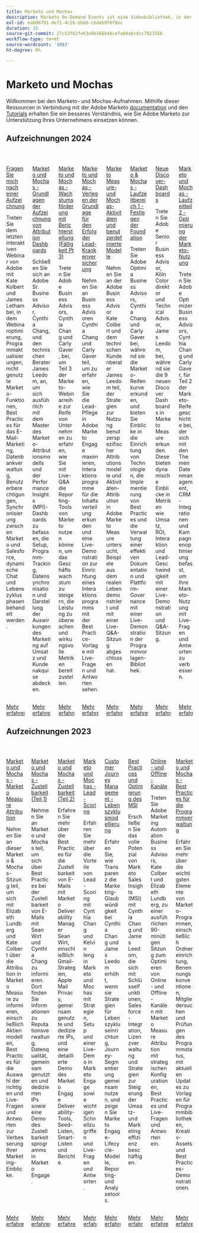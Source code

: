 ```yaml
---
title: Marketo und Mochas
description: Marketo On-Demand Events ist eine Videobibliothek, in der Experten und Kollegen ihre Gedanken und Ideen zur optimalen Verwendung von Adobe Marketo teilen.
exl-id: eab06791-de71-4c26-bbb6-cbdeb9f6f8ec
duration: 15
source-git-commit: 27c53f62fe63e9b166b46cefa04abcdcc7823556
workflow-type: tm+mt
source-wordcount: '1083'
ht-degree: 0%

---
```


# Marketo und Mochas

Willkommen bei den Marketo- und Mochas-Aufnahmen. Mithilfe dieser Ressourcen in Verbindung mit der Adobe Marketo [documentation](https://experienceleague.adobe.com/docs/marketo-engage.html) und den [Tutorials](https://experienceleague.adobe.com/docs/marketo-learn/tutorials/overview.html) erhalten Sie ein besseres Verständnis, wie Sie Adobe Marketo zur Unterstützung Ihres Unternehmens einsetzen können.

## Aufzeichnungen 2024

<!-- CARDS

* 2024/ask-me-anything.md
* 2024/attribution-dashboard-recording.md
* 2024/drive-growth-with-reporting.md
* 2024/lead-nurture-success.md
* 2024/marketo-measure-and-mochas-activities-and-custom-models.md
* 2024/maturity-part1-foundation.md
* 2024/new-discover-dashboard.md
* 2024/optimize-marketo-usage.md

-->
<!-- START CARDS HTML - DO NOT MODIFY BY HAND -->
<div class="columns">
    <div class="column is-half-tablet is-half-desktop is-one-third-widescreen" aria-label="Ask Me Anything Recording">
        <div class="card" style="height: 100%; display: flex; flex-direction: column; height: 100%;">
            <div class="card-image">
                <figure class="image x-is-16by9">
                    <a href="2024/ask-me-anything.md" title="Irgendwelche Aufzeichnung fragen" target="_blank" rel="referrer">
                        <img class="is-bordered-r-small" src="https://video.tv.adobe.com/v/3438195/?format=jpeg&nocache=1732314757478" alt="Irgendwelche Aufzeichnung fragen"
                             style="width: 100%; aspect-ratio: 16 / 9; object-fit: cover; overflow: hidden; display: block; margin: auto;">
                    </a>
                </figure>
            </div>
            <div class="card-content is-padded-small" style="display: flex; flex-direction: column; flex-grow: 1; justify-content: space-between;">
                <div class="top-card-content">
                    <p class="headline is-size-6 has-text-weight-bold">
                        <a href="2024/ask-me-anything.md" target="_blank" rel="referrer" title="Irgendwelche Aufzeichnung fragen">Fragen Sie mich nach einer Aufzeichnung</a>
                    </p>
                    <p class="is-size-6">Treten Sie dem letzten interaktiven Webinar von Adobe mit Kate Kolbert und James Letham bei, in dem Webinaroptimierung, Programmaktualisierungen, nicht genutzte Marketo-Funktionen, Best Practices für das E-Mail-Marketing, Datenbankverwaltung, Benutzerberechtigungen, Synchronisierung zwischen Marketo und Salesforce, dynamische Chat und Lebenszyklusphasen behandelt werden.</p>
                </div>
                <a href="2024/ask-me-anything.md" target="_blank" rel="referrer" class="spectrum-Button spectrum-Button--outline spectrum-Button--primary spectrum-Button--sizeM" style="align-self: flex-start; margin-top: 1rem;">
                    <span class="spectrum-Button-label has-no-wrap has-text-weight-bold">Mehr erfahren</span>
                </a>
            </div>
        </div>
    </div>
    <div class="column is-half-tablet is-half-desktop is-one-third-widescreen" aria-label="Marketo & Mochas - Fundamentals of Attribution Dashboards Recording">
        <div class="card" style="height: 100%; display: flex; flex-direction: column; height: 100%;">
            <div class="card-image">
                <figure class="image x-is-16by9">
                    <a href="2024/attribution-dashboard-recording.md" title="Marketo und Mochas - Grundlagen der Aufzeichnung von Attribution Dashboards" target="_blank" rel="referrer">
                        <img class="is-bordered-r-small" src="https://video.tv.adobe.com/v/3427255/?format=jpeg&nocache=1732314757481" alt="Marketo und Mochas - Grundlagen der Aufzeichnung von Attribution Dashboards"
                             style="width: 100%; aspect-ratio: 16 / 9; object-fit: cover; overflow: hidden; display: block; margin: auto;">
                    </a>
                </figure>
            </div>
            <div class="card-content is-padded-small" style="display: flex; flex-direction: column; flex-grow: 1; justify-content: space-between;">
                <div class="top-card-content">
                    <p class="headline is-size-6 has-text-weight-bold">
                        <a href="2024/attribution-dashboard-recording.md" target="_blank" rel="referrer" title="Marketo und Mochas - Grundlagen der Aufzeichnung von Attribution Dashboards">Marketo und Mochas - Grundlagen der Aufzeichnung von Attribution Dashboards</a>
                    </p>
                    <p class="is-size-6">Schließen Sie sich an Adobe Sr. Business Advisor, Cynthia Chang, und den technischen Berater James Leedom, an, um sich ausführlich mit dem Master des Marketo-Attributionsmodells und der Performance Insights (MPI)-Dashboards zu befassen, die Setup, Programm-Tracking, Datensynchronisation und Darstellung der Auswirkungen des Marketing auf Umsatz und Kundenakquise abdecken.</p>
                </div>
                <a href="2024/attribution-dashboard-recording.md" target="_blank" rel="referrer" class="spectrum-Button spectrum-Button--outline spectrum-Button--primary spectrum-Button--sizeM" style="align-self: flex-start; margin-top: 1rem;">
                    <span class="spectrum-Button-label has-no-wrap has-text-weight-bold">Mehr erfahren</span>
                </a>
            </div>
        </div>
    </div>
    <div class="column is-half-tablet is-half-desktop is-one-third-widescreen" aria-label="Marketo & Mochas - Driving Growth with Reporting (Maturity Pt 3)">
        <div class="card" style="height: 100%; display: flex; flex-direction: column; height: 100%;">
            <div class="card-image">
                <figure class="image x-is-16by9">
                    <a href="2024/drive-growth-with-reporting.md" title="Marketo und Mochas - Wachstumsförderung mit Berichterstellung (Fälligkeit Pt 3)" target="_blank" rel="referrer">
                        <img class="is-bordered-r-small" src="https://video.tv.adobe.com/v/3435407/?format=jpeg&nocache=1732314757487" alt="Marketo und Mochas - Wachstumsförderung mit Berichterstellung (Fälligkeit Pt 3)"
                             style="width: 100%; aspect-ratio: 16 / 9; object-fit: cover; overflow: hidden; display: block; margin: auto;">
                    </a>
                </figure>
            </div>
            <div class="card-content is-padded-small" style="display: flex; flex-direction: column; flex-grow: 1; justify-content: space-between;">
                <div class="top-card-content">
                    <p class="headline is-size-6 has-text-weight-bold">
                        <a href="2024/drive-growth-with-reporting.md" target="_blank" rel="referrer" title="Marketo und Mochas - Wachstumsförderung mit Berichterstellung (Fälligkeit Pt 3)">Marketo und Mochas - Wachstumsförderung mit Berichterstellung (Fälligkeit Pt 3)</a>
                    </p>
                    <p class="is-size-6">Treten Sie Adobe Business Advisors, Cynthia Chang und Carly Gaver, bei, um Teil 3 der Marketo-Webinarreihe zur Reife von Unternehmen zu erfahren, wie Sie mit Live-Q&amp;A die Reporting-Tools von Marketo nutzen können, um das Geschäftswachstum zu steigern, die Leistung zu überwachen und wirkungsvolle Metriken bereitzustellen.</p>
                </div>
                <a href="2024/drive-growth-with-reporting.md" target="_blank" rel="referrer" class="spectrum-Button spectrum-Button--outline spectrum-Button--primary spectrum-Button--sizeM" style="align-self: flex-start; margin-top: 1rem;">
                    <span class="spectrum-Button-label has-no-wrap has-text-weight-bold">Mehr erfahren</span>
                </a>
            </div>
        </div>
    </div>
    <div class="column is-half-tablet is-half-desktop is-one-third-widescreen" aria-label="Marketo & Mochas - Laying the Foundation for Lead Nurture Success">
        <div class="card" style="height: 100%; display: flex; flex-direction: column; height: 100%;">
            <div class="card-image">
                <figure class="image x-is-16by9">
                    <a href="2024/lead-nurture-success.md" title="Marketo und Mochas: Die Grundlage für den Erfolg der Führungsförderung schaffen" target="_blank" rel="referrer">
                        <img class="is-bordered-r-small" src="https://video.tv.adobe.com/v/3429436/?format=jpeg&nocache=1732314757472" alt="Marketo und Mochas: Die Grundlage für den Erfolg der Führungsförderung schaffen"
                             style="width: 100%; aspect-ratio: 16 / 9; object-fit: cover; overflow: hidden; display: block; margin: auto;">
                    </a>
                </figure>
            </div>
            <div class="card-content is-padded-small" style="display: flex; flex-direction: column; flex-grow: 1; justify-content: space-between;">
                <div class="top-card-content">
                    <p class="headline is-size-6 has-text-weight-bold">
                        <a href="2024/lead-nurture-success.md" target="_blank" rel="referrer" title="Marketo und Mochas: Die Grundlage für den Erfolg der Führungsförderung schaffen">Marketo und Mochas - Verlegen der Grundlage für den Erfolg der Lead-Krankenversicherung</a>
                    </p>
                    <p class="is-size-6">Nehmen Sie an Business Advisoren Cynthia Chang und Carly Gaver teil, um zu erfahren, wie Sie die Lead-Pflege in Adobe Marketo Engage maximieren, Interaktionsprogramme für die Inhaltsverteilung erkunden und eine Live-Demonstration zur Einrichtung eines Interaktionsprogramms mit der Best Practice-Vorlage mit Live-Fragen und Antworten sehen.</p>
                </div>
                <a href="2024/lead-nurture-success.md" target="_blank" rel="referrer" class="spectrum-Button spectrum-Button--outline spectrum-Button--primary spectrum-Button--sizeM" style="align-self: flex-start; margin-top: 1rem;">
                    <span class="spectrum-Button-label has-no-wrap has-text-weight-bold">Mehr erfahren</span>
                </a>
            </div>
        </div>
    </div>
    <div class="column is-half-tablet is-half-desktop is-one-third-widescreen" aria-label="Marketo Measure & Mochas Activities and Custom Models">
        <div class="card" style="height: 100%; display: flex; flex-direction: column; height: 100%;">
            <div class="card-image">
                <figure class="image x-is-16by9">
                    <a href="2024/marketo-measure-and-mochas-activities-and-custom-models.md" title="Marketo Measure- und Mochas-Aktivitäten und benutzerdefinierte Modelle" target="_blank" rel="referrer">
                        <img class="is-bordered-r-small" src="https://video.tv.adobe.com/v/3432603/?format=jpeg&nocache=1732314757490" alt="Marketo Measure- und Mochas-Aktivitäten und benutzerdefinierte Modelle"
                             style="width: 100%; aspect-ratio: 16 / 9; object-fit: cover; overflow: hidden; display: block; margin: auto;">
                    </a>
                </figure>
            </div>
            <div class="card-content is-padded-small" style="display: flex; flex-direction: column; flex-grow: 1; justify-content: space-between;">
                <div class="top-card-content">
                    <p class="headline is-size-6 has-text-weight-bold">
                        <a href="2024/marketo-measure-and-mochas-activities-and-custom-models.md" target="_blank" rel="referrer" title="Marketo Measure- und Mochas-Aktivitäten und benutzerdefinierte Modelle">Marketo Measure- und Mochas-Aktivitäten und benutzerdefinierte Modelle</a>
                    </p>
                    <p class="is-size-6">Nehmen Sie an der Adobe Business Advisor Kate Colbert und dem technischen Kundenberater James Leedom teil, der Strategien zur Nutzung benutzerspezifischer Attributionsmodelle und Aktivitäten-Attribution in Adobe Marketo Measure untersucht, Beispiele aus dem realen Leben demonstriert und mit einer Live-Q&amp;A-Sitzung abgeschlossen hat.</p>
                </div>
                <a href="2024/marketo-measure-and-mochas-activities-and-custom-models.md" target="_blank" rel="referrer" class="spectrum-Button spectrum-Button--outline spectrum-Button--primary spectrum-Button--sizeM" style="align-self: flex-start; margin-top: 1rem;">
                    <span class="spectrum-Button-label has-no-wrap has-text-weight-bold">Mehr erfahren</span>
                </a>
            </div>
        </div>
    </div>
    <div class="column is-half-tablet is-half-desktop is-one-third-widescreen" aria-label="Marketo & Mochas - Maturity Part 1 - Laying the Foundation">
        <div class="card" style="height: 100%; display: flex; flex-direction: column; height: 100%;">
            <div class="card-image">
                <figure class="image x-is-16by9">
                    <a href="2024/maturity-part1-foundation.md" title="Marketo &amp; Mochas - Reifegrad Teil 1 - Verlegen der Stiftung" target="_blank" rel="referrer">
                        <img class="is-bordered-r-small" src="https://video.tv.adobe.com/v/3432499/?format=jpeg&nocache=1732314757496" alt="Marketo &amp; Mochas - Reifegrad Teil 1 - Verlegen der Stiftung"
                             style="width: 100%; aspect-ratio: 16 / 9; object-fit: cover; overflow: hidden; display: block; margin: auto;">
                    </a>
                </figure>
            </div>
            <div class="card-content is-padded-small" style="display: flex; flex-direction: column; flex-grow: 1; justify-content: space-between;">
                <div class="top-card-content">
                    <p class="headline is-size-6 has-text-weight-bold">
                        <a href="2024/maturity-part1-foundation.md" target="_blank" rel="referrer" title="Marketo &amp; Mochas - Reifegrad Teil 1 - Verlegen der Stiftung">Marketo &amp; Mochas - Laufzeitbereich 1 - Festlegen der Foundation</a>
                    </p>
                    <p class="is-size-6">Treten Sie Adobe Optimia Business Advisors, Cynthia Chang und Carly Gaver bei, während sie die Marketo-Reifenkurve erkunden, und bieten Sie Einblicke in die Einrichtung von Technologien, die Implementierung von Best Practices und die Verwaltung einer effektiven Dokumentation und Plattform-Governance mit einer Live-Demonstration der Programmvorlagen-Bibliothek.</p>
                </div>
                <a href="2024/maturity-part1-foundation.md" target="_blank" rel="referrer" class="spectrum-Button spectrum-Button--outline spectrum-Button--primary spectrum-Button--sizeM" style="align-self: flex-start; margin-top: 1rem;">
                    <span class="spectrum-Button-label has-no-wrap has-text-weight-bold">Mehr erfahren</span>
                </a>
            </div>
        </div>
    </div>
    <div class="column is-half-tablet is-half-desktop is-one-third-widescreen" aria-label="New Discover Dashboards">
        <div class="card" style="height: 100%; display: flex; flex-direction: column; height: 100%;">
            <div class="card-image">
                <figure class="image x-is-16by9">
                    <a href="2024/new-discover-dashboard.md" title="Neue Discover-Dashboards" target="_blank" rel="referrer">
                        <img class="is-bordered-r-small" src="https://video.tv.adobe.com/v/3428405/?format=jpeg&nocache=1732314757493" alt="Neue Discover-Dashboards"
                             style="width: 100%; aspect-ratio: 16 / 9; object-fit: cover; overflow: hidden; display: block; margin: auto;">
                    </a>
                </figure>
            </div>
            <div class="card-content is-padded-small" style="display: flex; flex-direction: column; flex-grow: 1; justify-content: space-between;">
                <div class="top-card-content">
                    <p class="headline is-size-6 has-text-weight-bold">
                        <a href="2024/new-discover-dashboard.md" target="_blank" rel="referrer" title="Neue Discover-Dashboards">Neue Discover-Dashboards</a>
                    </p>
                    <p class="is-size-6">Treten Sie Adobe Senior Business Advisor, Köln Colordirektor und Technical Advisor, James Leedom, bei, während sie die 9 neuen Discover Dashboards in Marketo Measure erkunden. Diese bieten dynamische Einblicke in Metriken wie Umsatz, ROI, Interaktion und Lead-Geschwindigkeit mit einer Live-Demonstration und Q&amp;A-Sitzung.</p>
                </div>
                <a href="2024/new-discover-dashboard.md" target="_blank" rel="referrer" class="spectrum-Button spectrum-Button--outline spectrum-Button--primary spectrum-Button--sizeM" style="align-self: flex-start; margin-top: 1rem;">
                    <span class="spectrum-Button-label has-no-wrap has-text-weight-bold">Mehr erfahren</span>
                </a>
            </div>
        </div>
    </div>
    <div class="column is-half-tablet is-half-desktop is-one-third-widescreen" aria-label="Marketo & Mochas - Maturity Part 2 - Optimizing Your Marketo Usage">
        <div class="card" style="height: 100%; display: flex; flex-direction: column; height: 100%;">
            <div class="card-image">
                <figure class="image x-is-16by9">
                    <a href="2024/optimize-marketo-usage.md" title="Marketo und Mochas - Laufzeitpart 2 - Optimierung der Marketo-Nutzung" target="_blank" rel="referrer">
                        <img class="is-bordered-r-small" src="https://video.tv.adobe.com/v/3434699/?format=jpeg&nocache=1732314757499" alt="Marketo und Mochas - Laufzeitpart 2 - Optimierung der Marketo-Nutzung"
                             style="width: 100%; aspect-ratio: 16 / 9; object-fit: cover; overflow: hidden; display: block; margin: auto;">
                    </a>
                </figure>
            </div>
            <div class="card-content is-padded-small" style="display: flex; flex-direction: column; flex-grow: 1; justify-content: space-between;">
                <div class="top-card-content">
                    <p class="headline is-size-6 has-text-weight-bold">
                        <a href="2024/optimize-marketo-usage.md" target="_blank" rel="referrer" title="Marketo und Mochas - Laufzeitpart 2 - Optimierung der Marketo-Nutzung">Marketo und Mochas - Laufzeitteil 2 - Optimierung der Marketo-Nutzung</a>
                    </p>
                    <p class="is-size-6">Treten Sie Adobe Optimizer Business Advisors, Cynthia Chang und Carly Gaver, für Teil 2 der Marketo-Reifegeschichte bei, der sich mit den Themen Datenmanagement, CRM-Integrationen und Kampagnenoptimierung befasst, um Ihre Marketo-Nutzung mit Live-Fragen und Antworten zu verbessern.</p>
                </div>
                <a href="2024/optimize-marketo-usage.md" target="_blank" rel="referrer" class="spectrum-Button spectrum-Button--outline spectrum-Button--primary spectrum-Button--sizeM" style="align-self: flex-start; margin-top: 1rem;">
                    <span class="spectrum-Button-label has-no-wrap has-text-weight-bold">Mehr erfahren</span>
                </a>
            </div>
        </div>
    </div>
</div>
<!-- END CARDS HTML - DO NOT MODIFY BY HAND -->

## Aufzeichnungen 2023

<!-- CARDS

* 2023/attribution.md
* 2023/deliverability-part-one.md
* 2023/deliverability-part-two.md
* 2023/lead-scoring.md
* 2023/lifecycle-modeling.md
* 2023/msi-best-practices.md
* 2023/online-offline.md
* 2023/program-management.md

-->
<!-- START CARDS HTML - DO NOT MODIFY BY HAND -->
<div class="columns">
    <div class="column is-half-tablet is-half-desktop is-one-third-widescreen" aria-label="Marketo and Mochas - Marketo Measure Attribution">
        <div class="card" style="height: 100%; display: flex; flex-direction: column; height: 100%;">
            <div class="card-image">
                <figure class="image x-is-16by9">
                    <a href="2023/attribution.md" title="Marketo und Mochas - Marketo Measure-Attribution" target="_blank" rel="referrer">
                        <img class="is-bordered-r-small" src="https://video.tv.adobe.com/v/3413506/?format=jpeg&nocache=1732314758614" alt="Marketo und Mochas - Marketo Measure-Attribution"
                             style="width: 100%; aspect-ratio: 16 / 9; object-fit: cover; overflow: hidden; display: block; margin: auto;">
                    </a>
                </figure>
            </div>
            <div class="card-content is-padded-small" style="display: flex; flex-direction: column; flex-grow: 1; justify-content: space-between;">
                <div class="top-card-content">
                    <p class="headline is-size-6 has-text-weight-bold">
                        <a href="2023/attribution.md" target="_blank" rel="referrer" title="Marketo und Mochas - Marketo Measure-Attribution">Marketo und Mochas - Marketo Measure Attribution</a>
                    </p>
                    <p class="is-size-6">Nehmen Sie an dieser Marketo &amp; Mochas-Sitzung teil, um sich mit Elizabeth Lundberg und Kate Colbert über die Attribution in Marketo Measure zu informieren, einschließlich Aktienmodellen, Best Practices für die Auswahl der richtigen und Live-Fragen und Antworten zur Verbesserung Ihrer Marketing-Einblicke.</p>
                </div>
                <a href="2023/attribution.md" target="_blank" rel="referrer" class="spectrum-Button spectrum-Button--outline spectrum-Button--primary spectrum-Button--sizeM" style="align-self: flex-start; margin-top: 1rem;">
                    <span class="spectrum-Button-label has-no-wrap has-text-weight-bold">Mehr erfahren</span>
                </a>
            </div>
        </div>
    </div>
    <div class="column is-half-tablet is-half-desktop is-one-third-widescreen" aria-label="Marketo and Mochas - Deliverability (Part 1)">
        <div class="card" style="height: 100%; display: flex; flex-direction: column; height: 100%;">
            <div class="card-image">
                <figure class="image x-is-16by9">
                    <a href="2023/deliverability-part-one.md" title="Marketo und Modelle - Zustellbarkeit (Teil 1)" target="_blank" rel="referrer">
                        <img class="is-bordered-r-small" src="https://video.tv.adobe.com/v/3416666/?format=jpeg&nocache=1732314758610" alt="Marketo und Modelle - Zustellbarkeit (Teil 1)"
                             style="width: 100%; aspect-ratio: 16 / 9; object-fit: cover; overflow: hidden; display: block; margin: auto;">
                    </a>
                </figure>
            </div>
            <div class="card-content is-padded-small" style="display: flex; flex-direction: column; flex-grow: 1; justify-content: space-between;">
                <div class="top-card-content">
                    <p class="headline is-size-6 has-text-weight-bold">
                        <a href="2023/deliverability-part-one.md" target="_blank" rel="referrer" title="Marketo und Modelle - Zustellbarkeit (Teil 1)">Marketo und Mochas - Zustellbarkeit (Teil 1)</a>
                    </p>
                    <p class="is-size-6">Nehmen Sie an Marketo und Mochas teil, um sich über Best Practices bei der Zustellbarkeit von E-Mails mit Sean Wirt und Cynthia Chang zu informieren. Dort finden Sie Informationen zu Reputationsverwaltung, Datenqualität, gemeinsam genutzten und dedizierten IPs sowie eine Demo des Zustellbarkeitsprogramms in Marketo Engage.</p>
                </div>
                <a href="2023/deliverability-part-one.md" target="_blank" rel="referrer" class="spectrum-Button spectrum-Button--outline spectrum-Button--primary spectrum-Button--sizeM" style="align-self: flex-start; margin-top: 1rem;">
                    <span class="spectrum-Button-label has-no-wrap has-text-weight-bold">Mehr erfahren</span>
                </a>
            </div>
        </div>
    </div>
    <div class="column is-half-tablet is-half-desktop is-one-third-widescreen" aria-label="Marketo and Mochas - Deliverability (Part 2)">
        <div class="card" style="height: 100%; display: flex; flex-direction: column; height: 100%;">
            <div class="card-image">
                <figure class="image x-is-16by9">
                    <a href="2023/deliverability-part-two.md" title="Marketo und Modelle - Zustellbarkeit (Teil 2)" target="_blank" rel="referrer">
                        <img class="is-bordered-r-small" src="https://video.tv.adobe.com/v/3418668/?format=jpeg&nocache=1732314758617" alt="Marketo und Modelle - Zustellbarkeit (Teil 2)"
                             style="width: 100%; aspect-ratio: 16 / 9; object-fit: cover; overflow: hidden; display: block; margin: auto;">
                    </a>
                </figure>
            </div>
            <div class="card-content is-padded-small" style="display: flex; flex-direction: column; flex-grow: 1; justify-content: space-between;">
                <div class="top-card-content">
                    <p class="headline is-size-6 has-text-weight-bold">
                        <a href="2023/deliverability-part-two.md" target="_blank" rel="referrer" title="Marketo und Modelle - Zustellbarkeit (Teil 2)">Marketo und Mochas - Zustellbarkeit (Teil 2)</a>
                    </p>
                    <p class="is-size-6">Erfahren Sie mehr über die Best Practices für die Zustellbarkeit von E-Mails mit Marketo Deliverability Manager Sean Wirt, einschließlich Gmail-Strategien, Apple Mail Privacy, gemeinsam genutzte und dedizierte IPs, und eine detaillierte Demo des Marketo Engage Deliverability-Tools, Seed-Listen, Smart-Listen und Berichte.</p>
                </div>
                <a href="2023/deliverability-part-two.md" target="_blank" rel="referrer" class="spectrum-Button spectrum-Button--outline spectrum-Button--primary spectrum-Button--sizeM" style="align-self: flex-start; margin-top: 1rem;">
                    <span class="spectrum-Button-label has-no-wrap has-text-weight-bold">Mehr erfahren</span>
                </a>
            </div>
        </div>
    </div>
    <div class="column is-half-tablet is-half-desktop is-one-third-widescreen" aria-label="Marketo and Mochas - Lead Scoring">
        <div class="card" style="height: 100%; display: flex; flex-direction: column; height: 100%;">
            <div class="card-image">
                <figure class="image x-is-16by9">
                    <a href="2023/lead-scoring.md" title="Marketo und Mochas - Lead-Scoring" target="_blank" rel="referrer">
                        <img class="is-bordered-r-small" src="https://video.tv.adobe.com/v/3412722/?format=jpeg&nocache=1732314758606" alt="Marketo und Mochas - Lead-Scoring"
                             style="width: 100%; aspect-ratio: 16 / 9; object-fit: cover; overflow: hidden; display: block; margin: auto;">
                    </a>
                </figure>
            </div>
            <div class="card-content is-padded-small" style="display: flex; flex-direction: column; flex-grow: 1; justify-content: space-between;">
                <div class="top-card-content">
                    <p class="headline is-size-6 has-text-weight-bold">
                        <a href="2023/lead-scoring.md" target="_blank" rel="referrer" title="Marketo und Mochas - Lead-Scoring">Marketo und Mochas - Lead-Scoring</a>
                    </p>
                    <p class="is-size-6">Erfahren Sie mehr über die Vorteile von Lead-Scoring mit Cynthia Chang und Kelvin Ieng in Marketo und Mochas mit Strategien, Setup und einer Live-Demo in Marketo Engage sowie wichtigen Schnellzugriffen und Live-Fragen und Antworten.</p>
                </div>
                <a href="2023/lead-scoring.md" target="_blank" rel="referrer" class="spectrum-Button spectrum-Button--outline spectrum-Button--primary spectrum-Button--sizeM" style="align-self: flex-start; margin-top: 1rem;">
                    <span class="spectrum-Button-label has-no-wrap has-text-weight-bold">Mehr erfahren</span>
                </a>
            </div>
        </div>
    </div>
    <div class="column is-half-tablet is-half-desktop is-one-third-widescreen" aria-label="Customer Journey Management - Lifecycle Modeling">
        <div class="card" style="height: 100%; display: flex; flex-direction: column; height: 100%;">
            <div class="card-image">
                <figure class="image x-is-16by9">
                    <a href="2023/lifecycle-modeling.md" title="Customer Journey Management - Lebenszyklusmodellierung" target="_blank" rel="referrer">
                        <img class="is-bordered-r-small" src="https://video.tv.adobe.com/v/3420763/?format=jpeg&nocache=1732314758621" alt="Customer Journey Management - Lebenszyklusmodellierung"
                             style="width: 100%; aspect-ratio: 16 / 9; object-fit: cover; overflow: hidden; display: block; margin: auto;">
                    </a>
                </figure>
            </div>
            <div class="card-content is-padded-small" style="display: flex; flex-direction: column; flex-grow: 1; justify-content: space-between;">
                <div class="top-card-content">
                    <p class="headline is-size-6 has-text-weight-bold">
                        <a href="2023/lifecycle-modeling.md" target="_blank" rel="referrer" title="Customer Journey Management - Lebenszyklusmodellierung">Customer Journey Management - Lebenszyklusmodellierung</a>
                    </p>
                    <p class="is-size-6">Erfahren Sie, wie Transparenz die Marketing-Glaubwürdigkeit bei Cynthia Chang und James Leedom erhöht, wenn sie Strategien für Lebenszykluseinrichtung, Journey-Segmentierung gemeinsam nutzen, und zeigen Sie Marketo Engage-Lifecycle-Modelle, Reporting- und Analysetools.</p>
                </div>
                <a href="2023/lifecycle-modeling.md" target="_blank" rel="referrer" class="spectrum-Button spectrum-Button--outline spectrum-Button--primary spectrum-Button--sizeM" style="align-self: flex-start; margin-top: 1rem;">
                    <span class="spectrum-Button-label has-no-wrap has-text-weight-bold">Mehr erfahren</span>
                </a>
            </div>
        </div>
    </div>
    <div class="column is-half-tablet is-half-desktop is-one-third-widescreen" aria-label="MSI Best Practices and Optimization">
        <div class="card" style="height: 100%; display: flex; flex-direction: column; height: 100%;">
            <div class="card-image">
                <figure class="image x-is-16by9">
                    <a href="2023/msi-best-practices.md" title="Best Practices und Optimierung für MSI" target="_blank" rel="referrer">
                        <img class="is-bordered-r-small" src="https://video.tv.adobe.com/v/3422797?format=jpeg&nocache=1732314758630" alt="Best Practices und Optimierung für MSI"
                             style="width: 100%; aspect-ratio: 16 / 9; object-fit: cover; overflow: hidden; display: block; margin: auto;">
                    </a>
                </figure>
            </div>
            <div class="card-content is-padded-small" style="display: flex; flex-direction: column; flex-grow: 1; justify-content: space-between;">
                <div class="top-card-content">
                    <p class="headline is-size-6 has-text-weight-bold">
                        <a href="2023/msi-best-practices.md" target="_blank" rel="referrer" title="Best Practices und Optimierung für MSI">Best Practices und Optimierung des MSI</a>
                    </p>
                    <p class="is-size-6">Erschließen Sie das volle Potenzial von Marketo Sales Insights (MSI) mit Cynthia Chang und James Leedom, die sich mit Schlüsselfunktionen, Salesforce-Integration, Lizenzverwaltung und Strategien zur Steigerung der Umsatz- und Marketingeffizienz beschäftigen.</p>
                </div>
                <a href="2023/msi-best-practices.md" target="_blank" rel="referrer" class="spectrum-Button spectrum-Button--outline spectrum-Button--primary spectrum-Button--sizeM" style="align-self: flex-start; margin-top: 1rem;">
                    <span class="spectrum-Button-label has-no-wrap has-text-weight-bold">Mehr erfahren</span>
                </a>
            </div>
        </div>
    </div>
    <div class="column is-half-tablet is-half-desktop is-one-third-widescreen" aria-label="Online vs Offline Channels">
        <div class="card" style="height: 100%; display: flex; flex-direction: column; height: 100%;">
            <div class="card-image">
                <figure class="image x-is-16by9">
                    <a href="2023/online-offline.md" title="Online- und Offline-Kanäle" target="_blank" rel="referrer">
                        <img class="is-bordered-r-small" src="https://video.tv.adobe.com/v/3422363/?format=jpeg&nocache=1732314758624" alt="Online- und Offline-Kanäle"
                             style="width: 100%; aspect-ratio: 16 / 9; object-fit: cover; overflow: hidden; display: block; margin: auto;">
                    </a>
                </figure>
            </div>
            <div class="card-content is-padded-small" style="display: flex; flex-direction: column; flex-grow: 1; justify-content: space-between;">
                <div class="top-card-content">
                    <p class="headline is-size-6 has-text-weight-bold">
                        <a href="2023/online-offline.md" target="_blank" rel="referrer" title="Online- und Offline-Kanäle">Online- und Offline-Kanäle</a>
                    </p>
                    <p class="is-size-6">Treten Sie Adobe Marketing Automation Business Advisors, Kate Colbert und Elizabeth Lundberg, zu einer ausführlichen 90-minütigen Sitzung zum Optimieren von Online- und Offline-Kanälen mit Marketo Measure Attribution mit strategischen Konfigurationen, Best Practices und Live-Fragen und Antworten ein.</p>
                </div>
                <a href="2023/online-offline.md" target="_blank" rel="referrer" class="spectrum-Button spectrum-Button--outline spectrum-Button--primary spectrum-Button--sizeM" style="align-self: flex-start; margin-top: 1rem;">
                    <span class="spectrum-Button-label has-no-wrap has-text-weight-bold">Mehr erfahren</span>
                </a>
            </div>
        </div>
    </div>
    <div class="column is-half-tablet is-half-desktop is-one-third-widescreen" aria-label="Marketo and Mochas - Program Management Best Practices">
        <div class="card" style="height: 100%; display: flex; flex-direction: column; height: 100%;">
            <div class="card-image">
                <figure class="image x-is-16by9">
                    <a href="2023/program-management.md" title="Marketo und Mochas - Best Practices für die Programmverwaltung" target="_blank" rel="referrer">
                        <img class="is-bordered-r-small" src="https://video.tv.adobe.com/v/3425070/?format=jpeg&nocache=1732314758627" alt="Marketo und Mochas - Best Practices für die Programmverwaltung"
                             style="width: 100%; aspect-ratio: 16 / 9; object-fit: cover; overflow: hidden; display: block; margin: auto;">
                    </a>
                </figure>
            </div>
            <div class="card-content is-padded-small" style="display: flex; flex-direction: column; flex-grow: 1; justify-content: space-between;">
                <div class="top-card-content">
                    <p class="headline is-size-6 has-text-weight-bold">
                        <a href="2023/program-management.md" target="_blank" rel="referrer" title="Marketo und Mochas - Best Practices für die Programmverwaltung">Marketo und Mochas - Best Practices für die Programmverwaltung</a>
                    </p>
                    <p class="is-size-6">Erfahren Sie mehr über die wichtigsten Elemente von Marketo-Programmen, einschließlich Ordnereinrichtung, Benennungskonventionen, Mitgliedersuchen und Prüfungen des Programmstatus, mit aktuellen Updates zu Vorlagen für Programmbibliotheken, Kreativ-Assets und Best Practices-Demonstrationen.</p>
                </div>
                <a href="2023/program-management.md" target="_blank" rel="referrer" class="spectrum-Button spectrum-Button--outline spectrum-Button--primary spectrum-Button--sizeM" style="align-self: flex-start; margin-top: 1rem;">
                    <span class="spectrum-Button-label has-no-wrap has-text-weight-bold">Mehr erfahren</span>
                </a>
            </div>
        </div>
    </div>
</div>
<!-- END CARDS HTML - DO NOT MODIFY BY HAND -->

<!--
>[!TIP]
>
>**All recorded sessions are listed in the navigation on the left**.
-->